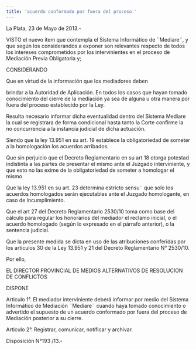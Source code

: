 ```yaml
---
title: 'acuerdo conformado por fuera del proceso '
---
```

La Plata, 23 de Mayo de 2013.-















VISTO el nuevo ítem que contempla el Sistema Informático de ¨Mediare¨, y que según los considerandos a exponer son relevantes respecto de todos los intereses comprometidos por los intervinientes en el proceso de Mediación Previa Obligatoria y;







CONSIDERANDO



Que en virtud de la información que los mediadores deben



brindar a la Autoridad de Aplicación. En todos los casos que hayan tomado conocimiento del cierre de la mediación ya sea de alguna u otra manera por fuera del proceso establecido por la Ley.



Resulta necesario informar dicha eventualidad dentro del Sistema Mediare la cual se registrara de forma condicional hasta tanto la Corte confirme la no concurrencia a la instancia judicial de dicha actuación.



Siendo que la ley 13.951 en su art. 19 establece la obligatoriedad de someter a la homologación los acuerdos arribados.



Que sin perjuicio que el Decreto Reglamentario en su art 18 otorga potestad indistinta a las partes de presentar el mismo ante el Juzgado interviniente, y que esto no las exime de la obligatoriedad de someter a homologar el mismo



Que la ley 13.951 en su art. 23 determina estricto sensu¨  que solo los acuerdos homologados serán ejecutables ante el Juzgado homologante, en caso de incumplimiento.



Que el art 27 del Decreto Reglamentario 2530/10 toma como base del cálculo para regular los honorarios del mediador el reclamo inicial, o el acuerdo homologado (según lo expresado en el párrafo anterior), o la sentencia judicial.



Que la presente medida se dicta en uso de las atribuciones conferidas por los artículos 30 de la Ley 13.951 y 21 del Decreto Reglamentario N° 2530/10.









	



















Por ello,











EL DIRECTOR PROVINCIAL DE MEDIOS ALTERNATIVOS DE RESOLUCION DE CONFLICTOS



DISPONE











Articulo 1°. El mediador interviniente deberá informar por medio del Sistema Informático de Mediación ¨Mediare¨ cuando haya tomado conocimiento o advertido el supuesto de un acuerdo conformado por fuera del proceso de Mediación posterior a su cierre.







Articulo 2°. Registrar, comunicar, notificar y archivar.











Disposición N°193 /13.-
